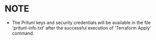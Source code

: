 # NOTE

- The Pritunl keys and security credentials will be available in the file 'pritunl-info.txt' after the successful execution of 'Terraform Apply' command.